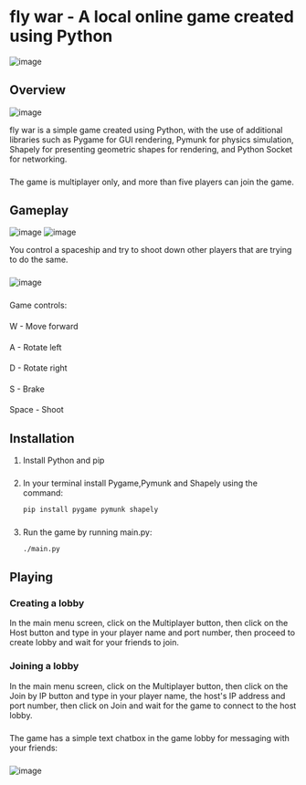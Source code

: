 # fly war - A local online game created using Python
![image](https://github.com/Hachigaz/do-an-MNM/assets/58378033/f14da737-1ea7-4ace-aad2-7a4d218ad464)

## Overview
![image](https://github.com/Hachigaz/do-an-MNM/assets/58378033/4e9f23ec-223d-4bf0-b759-735f63584c53)

fly war is a simple game created using Python, with the use of additional libraries such as Pygame for GUI rendering, Pymunk for physics simulation, Shapely for presenting geometric shapes for rendering, and Python Socket for networking.
###
The game is multiplayer only, and more than five players can join the game.
##

## Gameplay
![image](https://github.com/Hachigaz/do-an-MNM/assets/58378033/d50675c9-3647-4b85-9eb5-b72ab24ba772)
![image](https://github.com/Hachigaz/do-an-MNM/assets/58378033/9f250279-0ff8-4592-84f2-f7bb70e00d35)

You control a spaceship and try to shoot down other players that are trying to do the same.
###
![image](https://github.com/Hachigaz/do-an-MNM/assets/58378033/38d2f720-6d08-4300-ae6e-e8d865c57168)
###
Game controls:
####
W - Move forward
####
A - Rotate left
####
D - Rotate right
####
S - Brake
####
Space - Shoot

## Installation
1. Install Python and pip
###
2. In your terminal install Pygame,Pymunk and Shapely using the command:
   ```bash
   pip install pygame pymunk shapely
###
3. Run the game by running main.py:
   ```bash
   ./main.py
###
###
## Playing
### Creating a lobby
In the main menu screen, click on the Multiplayer button, then click on the Host button and type in your player name and port number, then proceed to create lobby and wait for your friends to join.
### Joining a lobby
In the main menu screen, click on the Multiplayer button, then click on the Join by IP button and type in your player name, the host's IP address and port number, then click on Join and wait for the game to connect to the host lobby.
###
The game has a simple text chatbox in the game lobby for messaging with your friends:
###
![image](https://github.com/Hachigaz/do-an-MNM/assets/58378033/a2e37dc6-487b-4d27-815b-9465ecf7edf5)
